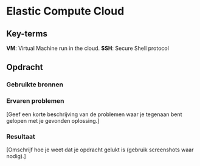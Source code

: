 # Elastic Compute Cloud


## Key-terms
**VM**: Virtual Machine run in the cloud. 
**SSH**: Secure Shell protocol 

## Opdracht
### Gebruikte bronnen

### Ervaren problemen
[Geef een korte beschrijving van de problemen waar je tegenaan bent gelopen met je gevonden oplossing.]

### Resultaat
[Omschrijf hoe je weet dat je opdracht gelukt is (gebruik screenshots waar nodig).]

